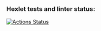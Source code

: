 ### Hexlet tests and linter status:
[![Actions Status](https://github.com/Roman140493/layout-designer-project-lvl1/workflows/hexlet-check/badge.svg)](https://github.com/Roman140493/layout-designer-project-lvl1/actions)